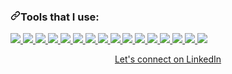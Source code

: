 <div class="Box-body p-4">
    <div class="d-flex flex-justify-between">
   
<h3 dir="auto"><a id="user-content-tools-that-i-use" class="anchor" aria-hidden="true" tabindex="-1" href="#tools-that-i-use"><svg class="octicon octicon-link" viewBox="0 0 16 16" version="1.1" width="16" height="16" aria-hidden="true"><path d="m7.775 3.275 1.25-1.25a3.5 3.5 0 1 1 4.95 4.95l-2.5 2.5a3.5 3.5 0 0 1-4.95 0 .751.751 0 0 1 .018-1.042.751.751 0 0 1 1.042-.018 1.998 1.998 0 0 0 2.83 0l2.5-2.5a2.002 2.002 0 0 0-2.83-2.83l-1.25 1.25a.751.751 0 0 1-1.042-.018.751.751 0 0 1-.018-1.042Zm-4.69 9.64a1.998 1.998 0 0 0 2.83 0l1.25-1.25a.751.751 0 0 1 1.042.018.751.751 0 0 1 .018 1.042l-1.25 1.25a3.5 3.5 0 1 1-4.95-4.95l2.5-2.5a3.5 3.5 0 0 1 4.95 0 .751.751 0 0 1-.018 1.042.751.751 0 0 1-1.042.018 1.998 1.998 0 0 0-2.83 0l-2.5 2.5a1.998 1.998 0 0 0 0 2.83Z"></path></svg></a>Tools that I use:</h3>
<p align="left" dir="auto">  
 <a href="https://github.com/danishyarkhwork">
 <img src="https://camo.githubusercontent.com/87268d0b7ed249b44bd7f8ee88af9e67fd8329f7f3456c4248dde328d6db83f6/68747470733a2f2f726561646d652d636f6d706f6e656e74732e76657263656c2e6170702f6170693f636f6d706f6e656e743d6c6f676f2666696c6c3d626c61636b266c6f676f3d4e6578742e6a732673766766696c6c3d313564386665" data-canonical-src="https://readme-components.vercel.app/api?component=logo&amp;fill=black&amp;logo=Next.js&amp;svgfill=15d8fe" style="max-width: 100%;">  
</a>
<a href="https://github.com/danishyarkhwork">
 <img src="https://camo.githubusercontent.com/1c2e426546d9405672b754fb95a69afbe31bf004e534263130f37546bec6b9fb/68747470733a2f2f726561646d652d636f6d706f6e656e74732e76657263656c2e6170702f6170693f636f6d706f6e656e743d6c6f676f2666696c6c3d626c61636b266c6f676f3d726561637426616e696d6174696f6e3d7370696e2673766766696c6c3d313564386665" data-canonical-src="https://readme-components.vercel.app/api?component=logo&amp;fill=black&amp;logo=react&amp;animation=spin&amp;svgfill=15d8fe" style="max-width: 100%;">  
</a>
 <a href="https://github.com/danishyarkhwork">
 <img src="https://camo.githubusercontent.com/f60754a4482d7880c6a96a13c4ef7aaf251909235d944c754e8334363e3d1203/68747470733a2f2f726561646d652d636f6d706f6e656e74732e76657263656c2e6170702f6170693f636f6d706f6e656e743d6c6f676f2666696c6c3d626c61636b266c6f676f3d726564757826616e696d6174696f6e3d7370696e2673766766696c6c3d313564386665" data-canonical-src="https://readme-components.vercel.app/api?component=logo&amp;fill=black&amp;logo=redux&amp;animation=spin&amp;svgfill=15d8fe" style="max-width: 100%;">  
</a>
    <a href="https://github.com/danishyarkhwork">
 <img src="https://camo.githubusercontent.com/fb4cad33fbea0a19b4b5d5e3487ccf48841b31f8c9a4057e2a9c83a6df4a8109/68747470733a2f2f726561646d652d636f6d706f6e656e74732e76657263656c2e6170702f6170693f636f6d706f6e656e743d6c6f676f2666696c6c3d626c61636b266c6f676f3d7374726170692673766766696c6c3d363539623630" data-canonical-src="https://readme-components.vercel.app/api?component=logo&amp;fill=black&amp;logo=strapi&amp;svgfill=659b60" style="max-width: 100%;">
</a>
   <a href="https://github.com/danishyarkhwork">
 <img src="https://camo.githubusercontent.com/e8583685dc83abce6e3dadcbd1c0c7d84414693f8e7c4982cac3c4f184043970/68747470733a2f2f726561646d652d636f6d706f6e656e74732e76657263656c2e6170702f6170693f636f6d706f6e656e743d6c6f676f2666696c6c3d626c61636b266c6f676f3d6e6f64652e6a732673766766696c6c3d363539623630" data-canonical-src="https://readme-components.vercel.app/api?component=logo&amp;fill=black&amp;logo=node.js&amp;svgfill=659b60" style="max-width: 100%;">
</a>
     <a href="https://github.com/danishyarkhwork">
<img src="https://camo.githubusercontent.com/9870330ab26245d75540eb87882297471d8ec16ac7d6aff00e04f6b9f19ad58c/68747470733a2f2f726561646d652d636f6d706f6e656e74732e76657263656c2e6170702f6170693f636f6d706f6e656e743d6c6f676f2666696c6c3d626c61636b266c6f676f3d6d6f6e676f64622673766766696c6c3d326437396337" data-canonical-src="https://readme-components.vercel.app/api?component=logo&amp;fill=black&amp;logo=mongodb&amp;svgfill=2d79c7" style="max-width: 100%;">
 </a>
    <a href="https://github.com/danishyarkhwork">
<img src="https://camo.githubusercontent.com/ea3489138d201af244dd9dce512887a91fb312289fe30e294958ff0a24448bd1/68747470733a2f2f726561646d652d636f6d706f6e656e74732e76657263656c2e6170702f6170693f636f6d706f6e656e743d6c6f676f2666696c6c3d626c61636b266c6f676f3d747970657363726970742673766766696c6c3d326437396337" data-canonical-src="https://readme-components.vercel.app/api?component=logo&amp;fill=black&amp;logo=typescript&amp;svgfill=2d79c7" style="max-width: 100%;">
 </a>
<a href="https://github.com/danishyarkhwork">
<img src="https://camo.githubusercontent.com/645f46e0e701be96265a72f2a32a443fd22490fd7b520ef0988657be0ab05b2b/68747470733a2f2f726561646d652d636f6d706f6e656e74732e76657263656c2e6170702f6170693f636f6d706f6e656e743d6c6f676f2666696c6c3d626c61636b266c6f676f3d6a6176617363726970742673766766696c6c3d663664663163" data-canonical-src="https://readme-components.vercel.app/api?component=logo&amp;fill=black&amp;logo=javascript&amp;svgfill=f6df1c" style="max-width: 100%;">
</a>
<a href="https://github.com/danishyarkhwork">
<img src="https://camo.githubusercontent.com/ed9703042bbfaf6c5e656cf44acb4058974266906ca1b74e832f4c3e2c4e3b3f/68747470733a2f2f726561646d652d636f6d706f6e656e74732e76657263656c2e6170702f6170693f636f6d706f6e656e743d6c6f676f2666696c6c3d626c61636b266c6f676f3d7461696c77696e646373732673766766696c6c3d646635633433" data-canonical-src="https://readme-components.vercel.app/api?component=logo&amp;fill=black&amp;logo=tailwindcss&amp;svgfill=df5c43" style="max-width: 100%;">  
</a>
 <a href="https://github.com/danishyarkhwork">
<img src="https://camo.githubusercontent.com/f587fe38f06e2482b6fc982f596d8413ca62feaaeb9fba6841443a1def3b2462/68747470733a2f2f726561646d652d636f6d706f6e656e74732e76657263656c2e6170702f6170693f636f6d706f6e656e743d6c6f676f2666696c6c3d626c61636b266c6f676f3d736173732673766766696c6c3d636436373939" data-canonical-src="https://readme-components.vercel.app/api?component=logo&amp;fill=black&amp;logo=sass&amp;svgfill=cd6799" style="max-width: 100%;">
</a>
 <a href="https://github.com/danishyarkhwork">
 <img src="https://camo.githubusercontent.com/9b4466f897981d005bc62552093208ec66c99c82c66d25279ccd753c8f794a1d/68747470733a2f2f726561646d652d636f6d706f6e656e74732e76657263656c2e6170702f6170693f636f6d706f6e656e743d6c6f676f2666696c6c3d626c61636b266c6f676f3d626f6f7473747261702673766766696c6c3d363539623630" data-canonical-src="https://readme-components.vercel.app/api?component=logo&amp;fill=black&amp;logo=bootstrap&amp;svgfill=659b60" style="max-width: 100%;">
</a>
 <a href="https://github.com/danishyarkhwork">
<img src="https://camo.githubusercontent.com/785885ba1820bf67e98200e204282f55cfb4fc5b8fa45c5befc30b16fd7cf5dc/68747470733a2f2f726561646d652d636f6d706f6e656e74732e76657263656c2e6170702f6170693f636f6d706f6e656e743d6c6f676f2666696c6c3d626c61636b266c6f676f3d637373332673766766696c6c3d636436373939" data-canonical-src="https://readme-components.vercel.app/api?component=logo&amp;fill=black&amp;logo=css3&amp;svgfill=cd6799" style="max-width: 100%;">
</a>
 <a href="https://github.com/danishyarkhwork">
<img src="https://camo.githubusercontent.com/ac15a2939548babff64417d2563e92367383d91f086c931cd94f2456ac5ad76b/68747470733a2f2f726561646d652d636f6d706f6e656e74732e76657263656c2e6170702f6170693f636f6d706f6e656e743d6c6f676f2666696c6c3d626c61636b266c6f676f3d68746d6c352673766766696c6c3d636436373939" data-canonical-src="https://readme-components.vercel.app/api?component=logo&amp;fill=black&amp;logo=html5&amp;svgfill=cd6799" style="max-width: 100%;">
</a>
 <a href="https://github.com/danishyarkhwork">
<img src="https://camo.githubusercontent.com/3bc3fd832788eba3fdcda9b588c8f1f14437adbb1eb53903c59c11ccdcaf628c/68747470733a2f2f726561646d652d636f6d706f6e656e74732e76657263656c2e6170702f6170693f636f6d706f6e656e743d6c6f676f2666696c6c3d626c61636b266c6f676f3d676974" data-canonical-src="https://readme-components.vercel.app/api?component=logo&amp;fill=black&amp;logo=git" style="max-width: 100%;">
</a>
 <a href="https://github.com/danishyarkhwork">

<img src="https://camo.githubusercontent.com/140d4facec655032d0f8d377824ec06061a700015cb26752528e75cc2104c808/68747470733a2f2f726561646d652d636f6d706f6e656e74732e76657263656c2e6170702f6170693f636f6d706f6e656e743d6c6f676f2666696c6c3d626c61636b266c6f676f3d676974687562" data-canonical-src="https://readme-components.vercel.app/api?component=logo&amp;fill=black&amp;logo=github" style="max-width: 100%;">
</a>

  <a href="https://github.com/kazim-kayhan">
<img src="https://camo.githubusercontent.com/7ecf1185d4279e6b102eeb1c3533be7bd9b4a1ce54da849c4eb8e0322d5a64cf/68747470733a2f2f726561646d652d636f6d706f6e656e74732e76657263656c2e6170702f6170693f636f6d706f6e656e743d6c6f676f2666696c6c3d626c61636b266c6f676f3d7765627061636b2673766766696c6c3d38656435666126616e696d6174696f6e3d7370696e" data-canonical-src="https://readme-components.vercel.app/api?component=logo&amp;fill=black&amp;logo=webpack&amp;svgfill=8ed5fa&amp;animation=spin" style="max-width: 100%;">
</a>
</p>
<p align="center" dir="auto"><a href="https://www.linkedin.com/comm/mynetwork/discovery-see-all?usecase=PEOPLE_FOLLOWS&amp;followMember=kazim-kayhan" rel="nofollow">Let's connect on LinkedIn</a></p>


  </div>
